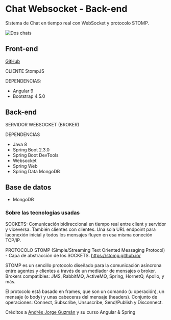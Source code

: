 # Chat Websocket - Back-end

Sistema de Chat en tiempo real con WebSocket y protocolo STOMP.

![Dos chats](https://karkanis.com.ar/github/ChatWebsocket.jpg)


## Front-end

[GitHub](https://github.com/PatricioCarcani/ChatWebsocket-Front-end)

CLIENTE StompJS

DEPENDENCIAS:

* Angular 9
* Bootstrap 4.5.0

## Back-end

SERVIDOR WEBSOCKET (BROKER)

DEPENDENCIAS

* Java 8
* Spring Boot 2.3.0
* Spring Boot DevTools
* Websocket
* Spring Web
* Spring Data MongoDB

## Base de datos
* MongoDB

### Sobre las tecnologías usadas

SOCKETS: Comunicación bidireccional en tiempo real entre client y servidor y viceversa. También clientes con clientes.
Una sola URL endpoint para laconexión inicial y todos los mensajes fluyen en esa misma coneción TCP/IP.

PROTOCOLO STOMP (Simple/Streaming Text Oriented Messaging Protocol) - Capa de abstracción de los SOCKETS.
https://stomp.github.io/

STOMP es un sencillo protocolo diseñado para la comunicación asíncrona entre agentes y clientes a través de un mediador de mensajes o broker.
Brokers compatibles: JMS, RabbitMQ, ActiveMQ, Spring, HornetQ, Apollo, y más.

El protocolo está basado en frames, que son un comando (u operación), un mensaje (o body) y unas cabeceras del mensaje (headers).
Conjunto de operaciones: Connect, Subscribe, Unsuscribe, Send/Publish y Disconnect.

Créditos a [Andrés Jorge Guzmán](https://www.udemy.com/course/angular-spring/#instructor-1)
 y su curso Angular & Spring
